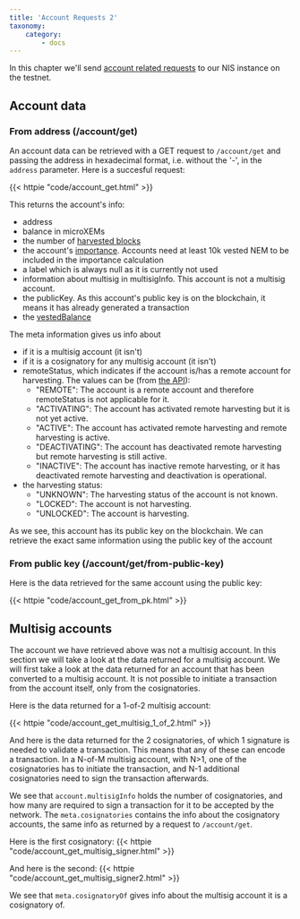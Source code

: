 ```yaml
---
title: 'Account Requests 2'
taxonomy:
    category:
        - docs
---
```


In this chapter we'll send [account related requests](http://bob.nem.ninja/docs/#account-related-requests) to our NIS instance on the testnet.

## Account data 
### From address (/account/get)
An account data can be retrieved with a GET request to `/account/get` and
passing the address in hexadecimal format, i.e. without the '-', in the
`address` parameter. Here is a succesful request:

{{< httpie "code/account_get.html" >}}

This returns the account's info:
* address
* balance in microXEMs
* the number of [harvested blocks](https://blog.nem.io/the-beginners-guide-to-nem/#whatisharvesting)
* the account's [importance](https://blog.nem.io/the-beginners-guide-to-nem/#whatisproofofimportance). Accounts need at least 10k vested NEM to be included in the importance calculation
* a label which is always null as it is currently not used
* information about multisig in multisigInfo. This account is not a multisig account.
* the publicKey. As this account's public key is on the blockchain, it means it has already generated a transaction
* the [vestedBalance](https://blog.nem.io/the-beginners-guide-to-nem/#whatisavestedbalance)

The meta information gives us info about

* if it is a multisig account (it isn't)
* if it is a cosignatory for any multisig account (it isn't)
* remoteStatus, which indicates if the account is/has a remote account for harvesting. The values can be (from [the API](http://bob.nem.ninja/docs/#accountMetaData)):
  * "REMOTE": The account is a remote account and therefore remoteStatus is not applicable for it.
  * "ACTIVATING": The account has activated remote harvesting but it is not yet active.
  * "ACTIVE": The account has activated remote harvesting and remote harvesting is active.
  * "DEACTIVATING": The account has deactivated remote harvesting but remote harvesting is still active.
  * "INACTIVE": The account has inactive remote harvesting, or it has deactivated remote harvesting and deactivation is operational.
* the harvesting status:
  * "UNKNOWN": The harvesting status of the account is not known.
  * "LOCKED": The account is not harvesting.
  * "UNLOCKED": The account is harvesting.


As we see, this account has its public key on the blockchain. We can retrieve the exact same information using the public key of the account

### From public key (/account/get/from-public-key)
Here is the data retrieved for the same account using the public key:


{{< httpie "code/account_get_from_pk.html" >}}

## Multisig accounts

The account we have retrieved above was not a multisig account. In this section we will take a look at 
the data returned for a multisig account. We will first take a look at the data returned for an account
that has been converted to a multisig account. It is not possible to initiate a transaction from the account itself,
only from the cosignatories.

Here is the data returned for a 1-of-2 multisig account:


{{< httpie "code/account_get_multisig_1_of_2.html" >}}


And here is the data returned for the 2 cosignatories, of which 1 signature is needed to validate a transaction. This means that
any of these can encode a transaction. In a N-of-M multisig account, with N>1, one of the cosignatories has to initiate the transaction,
and N-1 additional cosignatories need to sign the transaction afterwards.

We see that `account.multisigInfo` holds the number of cosignatories, and how many are required to sign a transaction for it to be accepted by the network.
The `meta.cosignatories` contains the info about the cosignatory accounts, the same info as returned by a request to `/account/get`.

Here is the first cosignatory:
{{< httpie "code/account_get_multisig_signer.html" >}}

And here is the second:
{{< httpie "code/account_get_multisig_signer2.html" >}}

We see that `meta.cosignatoryOf` gives info about the multisig account it is a cosignatory of.